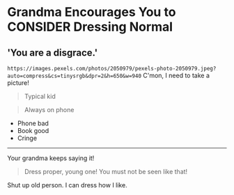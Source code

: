 # Grandma Encourages You to CONSIDER Dressing Normal

## 'You are a disgrace.'

`https://images.pexels.com/photos/2050979/pexels-photo-2050979.jpeg?auto=compress&cs=tinysrgb&dpr=2&h=650&w=940` C'mon, I need to take a picture!

> Typical kid

> Always on phone

- Phone bad
- Book good
- Cringe

---

Your grandma keeps saying it!

> Dress proper, young one! You must not be seen like that!

Shut up old person. I can dress how I like.
